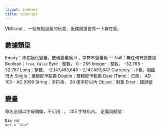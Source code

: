 ```yaml
---
layout: indexed
title: VBScript
---
```

VBScript ，一個有點過氣的玩意，但偶爾還會秀一下存在感。

## 數據類型
Empty：未初始化變量。數値變量爲 0 ，字符串變量爲 `""`
Null：無任何有效數據
Boolean：`True`, `False`
Byte：整數， 0 - 255
Integer：整数， -32,768 - 32,767
Long：整數， -2,147,483,648 - 2,147,483,647
Currency：小數，範圍很大
Single：單精度浮點數
Double：雙精度浮點數
Date (Time)：日期， AD 100 - AD 9999
String：字符串， 20 億字符以內
Object：對象
Error：錯誤號

## 變量
命名必須以字母開頭，不可用 . ， 255 字符以內。
定義與賦値：
```vb.net
Dim var
var = "abc"
```
